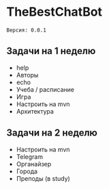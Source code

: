 ﻿# TheBestChatBot
    Версия: 0.0.1
## Задачи на 1 неделю
* help
* Авторы
* echo
* Учеба / расписание
* Игра
* Настроить на mvn
* Архитектура
## Задачи на 2 неделю
* Настроить на mvn
* Telegram
* Органайзер
* Города
* Преподы (в study)
